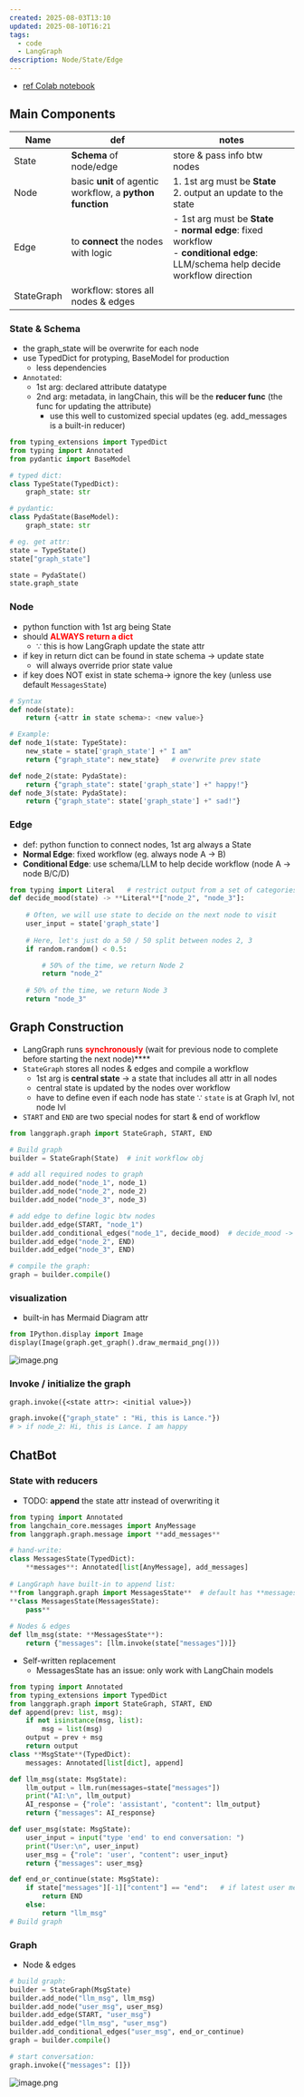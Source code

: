 ```yaml
---
created: 2025-08-03T13:10
updated: 2025-08-10T16:21
tags:
  - code
  - LangGraph
description: Node/State/Edge
---
```



- [ref Colab notebook](https://colab.research.google.com/github/langchain-ai/langchain-academy/blob/main/module-1/simple-graph.ipynb)

## Main Components

| Name       | def                                                       | notes                                                                                                                                 |
| ---------- | --------------------------------------------------------- | ------------------------------------------------------------------------------------------------------------------------------------- |
| State      | **Schema** of node/edge                                   | store & pass info btw nodes                                                                                                           |
| Node       | basic **unit** of agentic workflow, a **python function** | 1. 1st arg must be **State**<br>2. output an update to the state                                                                      |
| Edge       | to **connect** the nodes with logic                       | - 1st arg must be **State**<br>- **normal edge**: fixed workflow<br>- **conditional edge**: LLM/schema help decide workflow direction |
| StateGraph | workflow: stores all nodes & edges                        |                                                                                                                                       |


### State & Schema
- the graph_state will be overwrite for each node
- use TypedDict for protyping, BaseModel for production
	- less dependencies
- `Annotated`: 
	- 1st arg: declared attribute datatype
	- 2nd arg: metadata, in langChain, this will be the **reducer func** (the func for updating the attribute)
		- use this well to customized special updates (eg. add_messages is a built-in reducer)

```python
from typing_extensions import TypedDict
from typing import Annotated
from pydantic import BaseModel

# typed dict:
class TypeState(TypedDict):
    graph_state: str

# pydantic:
class PydaState(BaseModel):
    graph_state: str

# eg. get attr:
state = TypeState()
state["graph_state"]

state = PydaState()
state.graph_state
```

### Node

- python function with 1st arg being State
- should <span style="font-weight:bold; color:rgb(255, 0, 0)">ALWAYS return a dict</span>
    - $\because$ this is how LangGraph update the state attr
- if key in return dict can be found in state schema → update state
    - will always override prior state value
- if key does NOT exist in state schema→ ignore the key (unless use default `MessagesState`)

```python
# Syntax
def node(state):
    return {<attr in state schema>: <new value>}

# Example:
def node_1(state: TypeState):
    new_state = state['graph_state'] +" I am"
    return {"graph_state": new_state}   # overwrite prev state

def node_2(state: PydaState):
    return {"graph_state": state['graph_state'] +" happy!"}
def node_3(state: PydaState):
    return {"graph_state": state['graph_state'] +" sad!"}
```

### Edge

- def: python function to connect nodes, 1st arg always a State
- **Normal Edge**: fixed workflow (eg. always node A → B)
- **Conditional Edge**: use schema/LLM to help decide workflow (node A → node B/C/D)

```python
from typing import Literal   # restrict output from a set of categories
def decide_mood(state) -> **Literal**["node_2", "node_3"]:  
    
    # Often, we will use state to decide on the next node to visit
    user_input = state['graph_state'] 
    
    # Here, let's just do a 50 / 50 split between nodes 2, 3
    if random.random() < 0.5:

        # 50% of the time, we return Node 2
        return "node_2"
    
    # 50% of the time, we return Node 3
    return "node_3"
```

## Graph Construction

- LangGraph runs **<span style="color:rgb(255, 0, 0)">synchronously</span>** (wait for previous node to complete before starting the next node)****
- `StateGraph` stores all nodes & edges and compile a workflow
    - 1st arg is **central state** → a state that includes all attr in all nodes
    - central state is updated by the nodes over workflow
    - have to define even if each node has state $\because$ `state` is at Graph lvl, not node lvl
- `START` and `END` are two special nodes for start & end of workflow

```python
from langgraph.graph import StateGraph, START, END

# Build graph
builder = StateGraph(State)  # init workflow obj

# add all required nodes to graph
builder.add_node("node_1", node_1)
builder.add_node("node_2", node_2)
builder.add_node("node_3", node_3)

# add edge to define logic btw nodes
builder.add_edge(START, "node_1")
builder.add_conditional_edges("node_1", decide_mood)  # decide_mood -> node_2 | node_3
builder.add_edge("node_2", END)
builder.add_edge("node_3", END)

# compile the graph:
graph = builder.compile()
```

### visualization

- built-in has Mermaid Diagram attr

```python
from IPython.display import Image
display(Image(graph.get_graph().draw_mermaid_png()))
```

![image.png](assets/image%205.png)

### Invoke / initialize the graph

`graph.invoke({<state attr>: <initial value>})`

```python
graph.invoke({"graph_state" : "Hi, this is Lance."})
# > if node_2: Hi, this is Lance. I am happy
```

## ChatBot

### State with reducers

- TODO: **append** the state attr instead of overwriting it

```python
from typing import Annotated
from langchain_core.messages import AnyMessage
from langgraph.graph.message import **add_messages**

# hand-write:
class MessagesState(TypedDict):
    **messages**: Annotated[list[AnyMessage], add_messages]
    
# LangGraph have built-in to append list:
**from langgraph.graph import MessagesState**  # default has **messages** that append msg
**class MessagesState(MessagesState):
    pass**
    
# Nodes & edges
def llm_msg(state: **MessagesState**):
    return {"messages": [llm.invoke(state["messages"])]}
```

- Self-written replacement
    - MessagesState has an issue: only work with LangChain models

```python
from typing import Annotated
from typing_extensions import TypedDict
from langgraph.graph import StateGraph, START, END
def append(prev: list, msg):
    if not isinstance(msg, list):
        msg = list(msg)
    output = prev + msg
    return output
class **MsgState**(TypedDict):
    messages: Annotated[list[dict], append]

def llm_msg(state: MsgState):
    llm_output = llm.run(messages=state["messages"])
    print("AI:\n", llm_output)
    AI_response = {"role": 'assistant', "content": llm_output}
    return {"messages": AI_response}

def user_msg(state: MsgState):
    user_input = input("type 'end' to end conversation: ")
    print("User:\n", user_input)
    user_msg = {"role": 'user', "content": user_input}
    return {"messages": user_msg}

def end_or_continue(state: MsgState):
    if state["messages"][-1]["content"] == "end":   # if latest user message is "end"
        return END
    else:
        return "llm_msg"
# Build graph

```

### Graph

- Node & edges

```python
# build graph:
builder = StateGraph(MsgState) 
builder.add_node("llm_msg", llm_msg)
builder.add_node("user_msg", user_msg)
builder.add_edge(START, "user_msg")
builder.add_edge("llm_msg", "user_msg")
builder.add_conditional_edges("user_msg", end_or_continue)
graph = builder.compile()

# start conversation:
graph.invoke({"messages": []})
```

![image.png](assets/image%206.png)